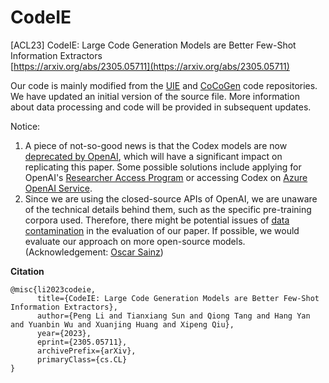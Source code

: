 # CodeIE
[ACL23] CodeIE: Large Code Generation Models are Better Few-Shot Information Extractors     
[https://arxiv.org/abs/2305.05711](https://arxiv.org/abs/2305.05711)

Our code is mainly modified from the [UIE](https://github.com/universal-ie/UIE) and [CoCoGen](https://github.com/reasoning-machines/CoCoGen) code repositories. 
We have updated an initial version of the source file. More information about data processing and code will be provided in subsequent updates.


Notice: 
1. A piece of not-so-good news is that the Codex models are now [deprecated by OpenAI](https://platform.openai.com/docs/guides/code), which will have a significant impact on replicating this paper. Some possible solutions include applying for OpenAI's [Researcher Access Program](https://openai.com/form/researcher-access-program) or accessing Codex on [Azure OpenAI Service](https://learn.microsoft.com/en-us/azure/cognitive-services/openai/how-to/work-with-code).
2. Since we are using the closed-source APIs of OpenAI, we are unaware of the technical details behind them, such as the specific pre-training corpora used. Therefore, there might be potential issues of [data contamination](https://hitz-zentroa.github.io/lm-contamination/blog/) in the evaluation of our paper. If possible, we would evaluate our approach on more open-source models. (Acknowledgement: [Oscar Sainz](https://osainz59.github.io/))




**Citation**
```
@misc{li2023codeie,
      title={CodeIE: Large Code Generation Models are Better Few-Shot Information Extractors}, 
      author={Peng Li and Tianxiang Sun and Qiong Tang and Hang Yan and Yuanbin Wu and Xuanjing Huang and Xipeng Qiu},
      year={2023},
      eprint={2305.05711},
      archivePrefix={arXiv},
      primaryClass={cs.CL}
}
```
